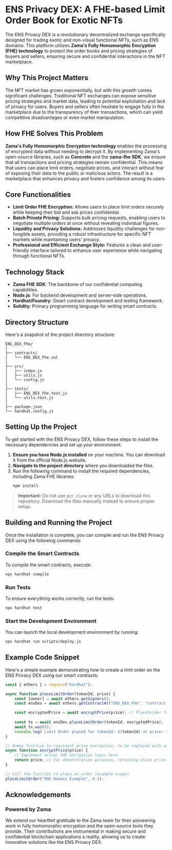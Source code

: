# ENS Privacy DEX: A FHE-based Limit Order Book for Exotic NFTs

The ENS Privacy DEX is a revolutionary decentralized exchange specifically designed for trading exotic and non-visual functional NFTs, such as ENS domains. This platform utilizes **Zama's Fully Homomorphic Encryption (FHE) technology** to protect the order books and pricing strategies of buyers and sellers, ensuring secure and confidential interactions in the NFT marketplace.

## Why This Project Matters

The NFT market has grown exponentially, but with this growth comes significant challenges. Traditional NFT exchanges can expose sensitive pricing strategies and market data, leading to potential exploitation and lack of privacy for users. Buyers and sellers often hesitate to engage fully in the marketplace due to the transparency of their transactions, which can yield competitive disadvantages or even market manipulation.

## How FHE Solves This Problem

**Zama's Fully Homomorphic Encryption technology** enables the processing of encrypted data without needing to decrypt it. By implementing Zama's open-source libraries, such as **Concrete** and the **zama-fhe SDK**, we ensure that all transactions and pricing strategies remain confidential. This means that users can place limit orders, negotiate prices, and interact without fear of exposing their data to the public or malicious actors. The result is a marketplace that enhances privacy and fosters confidence among its users.

## Core Functionalities

- **Limit Order FHE Encryption:** Allows users to place limit orders securely while keeping their bid and ask prices confidential.
- **Batch Private Pricing:** Supports bulk pricing requests, enabling users to negotiate multiple orders at once without revealing individual figures.
- **Liquidity and Privacy Solutions:** Addresses liquidity challenges for non-fungible assets, providing a robust infrastructure for specific NFT markets while maintaining users' privacy.
- **Professional and Efficient Exchange Style:** Features a clean and user-friendly interface tailored to enhance user experience while navigating through functional NFTs.

## Technology Stack

- **Zama FHE SDK**: The backbone of our confidential computing capabilities.
- **Node.js**: For backend development and server-side operations.
- **Hardhat/Foundry**: Smart contract development and testing framework.
- **Solidity**: Primary programming language for writing smart contracts.

## Directory Structure

Here's a snapshot of the project directory structure:

```
ENS_DEX_Fhe/
│
├── contracts/
│   └── ENS_DEX_Fhe.sol
│
├── src/
│   ├── index.js
│   ├── utils.js
│   └── config.js
│
├── tests/
│   ├── ENS_DEX_Fhe.test.js
│   └── utils.test.js
│
├── package.json
└── hardhat.config.js
```

## Setting Up the Project

To get started with the ENS Privacy DEX, follow these steps to install the necessary dependencies and set up your environment:

1. **Ensure you have Node.js installed** on your machine. You can download it from the official Node.js website.
2. **Navigate to the project directory** where you downloaded the files.
3. Run the following command to install the required dependencies, including Zama FHE libraries:
   ```bash
   npm install
   ```

> **Important:** Do not use `git clone` or any URLs to download this repository. Download the files manually instead to ensure proper setup.

## Building and Running the Project

Once the installation is complete, you can compile and run the ENS Privacy DEX using the following commands:

### Compile the Smart Contracts
To compile the smart contracts, execute:
```bash
npx hardhat compile
```

### Run Tests
To ensure everything works correctly, run the tests:
```bash
npx hardhat test
```

### Start the Development Environment
You can launch the local development environment by running:
```bash
npx hardhat run scripts/deploy.js
```

## Example Code Snippet

Here's a simple example demonstrating how to create a limit order on the ENS Privacy DEX using our smart contracts:

```javascript
const { ethers } = require("hardhat");

async function placeLimitOrder(tokenId, price) {
    const [owner] = await ethers.getSigners();
    const ensDex = await ethers.getContractAt("ENS_DEX_Fhe", "contract_address_here");

    const encryptedPrice = await encryptPrice(price); // Placeholder for FHE encryption
  
    const tx = await ensDex.placeLimitOrder(tokenId, encryptedPrice);
    await tx.wait();
    console.log(`Limit Order placed for tokenId: ${tokenId} at price: ${encryptedPrice}`);
}

// Dummy function to represent price encryption, to be replaced with actual FHE functionality
async function encryptPrice(price) {
    // Implement actual FHE encryption logic here
    return price; // For demonstration purposes, returning plain price
}

// Call the function to place an order (example usage)
placeLimitOrder("ENS Domain Example", 0.5);
```

## Acknowledgements

### Powered by Zama

We extend our heartfelt gratitude to the Zama team for their pioneering work in fully homomorphic encryption and the open-source tools they provide. Their contributions are instrumental in making secure and confidential blockchain applications a reality, allowing us to create innovative solutions like the ENS Privacy DEX.